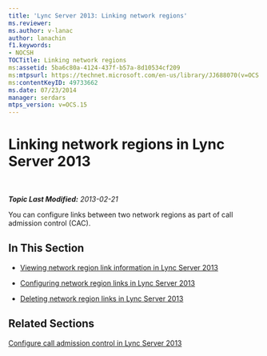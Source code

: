 ```yaml
---
title: 'Lync Server 2013: Linking network regions'
ms.reviewer: 
ms.author: v-lanac
author: lanachin
f1.keywords:
- NOCSH
TOCTitle: Linking network regions
ms:assetid: 5ba6c80a-4124-437f-b57a-8d10534cf209
ms:mtpsurl: https://technet.microsoft.com/en-us/library/JJ688070(v=OCS.15)
ms:contentKeyID: 49733662
ms.date: 07/23/2014
manager: serdars
mtps_version: v=OCS.15
---
```


<div data-xmlns="http://www.w3.org/1999/xhtml">

<div class="topic" data-xmlns="http://www.w3.org/1999/xhtml" data-msxsl="urn:schemas-microsoft-com:xslt" data-cs="https://msdn.microsoft.com/">

<div data-asp="https://msdn2.microsoft.com/asp">

# Linking network regions in Lync Server 2013

</div>

<div id="mainSection">

<div id="mainBody">

<span> </span>

_**Topic Last Modified:** 2013-02-21_

You can configure links between two network regions as part of call admission control (CAC).

<div>

## In This Section

  - [Viewing network region link information in Lync Server 2013](lync-server-2013-viewing-network-region-link-information.md)

  - [Configuring network region links in Lync Server 2013](lync-server-2013-configuring-network-region-links.md)

  - [Deleting network region links in Lync Server 2013](lync-server-2013-deleting-network-region-links.md)

</div>

<div>

## Related Sections

[Configure call admission control in Lync Server 2013](lync-server-2013-configure-call-admission-control.md)

</div>

</div>

<span> </span>

</div>

</div>

</div>

